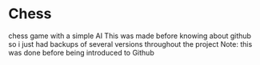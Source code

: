# Chess
chess game with a simple AI 
This was made before knowing about github so i just had backups of several versions throughout the project
Note: this was done before being introduced to Github
